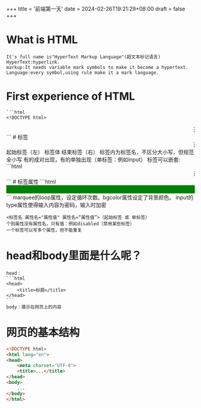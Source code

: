 +++
title = '前端第一天'
date = 2024-02-26T19:21:29+08:00
draft = false
+++
# What is HTML
	It's full name is"HyperText Markup Language"(超文本标记语言)
	HyperText:hyperlink.  
	markup:It needs variable mark symbols to make it become a hypertext.  
	Language:every symbol,using rule make it a mark language.  
# First experience of HTML
	```html
	<!DOCTYPE html>
<html lang="en">
<head>
    <meta charset="UTF-8">
    <title>First experience of html</title>
</head>
<body>
<marquee>开始学习前端</marquee>
</body>
</html>
	```
# 标签
	<marquee>   开始学习前端  </marquee>
	起始标签（左）    标签体         结束标签（右）
	标签内为标签名，不区分大小写，但规范全小写
	有的成对出现，有的单独出现（单标签：例如input）
	标签可以嵌套:
	```html
	<marquee>
		开始学习前端
		<input>
	</marquee>
	```
# 标签属性
		```html
	<marquee loop="1" bgcolor="green">
		开始学习前端
		<input type="password">
	</marquee>
	```
	marquee的loop属性，设定循环次数。bgcolor属性设定了背景颜色。
	input的type属性使得输入内容为密码，输入时加密

	<标签名 属性名="属性值" 属性名=“属性值”>（起始标签 或 单标签）
	个别属性没有属性名，只有值：例如disabled（禁用某些标签）
	一个标签可以写多个属性，但不能重复
# head和body里面是什么呢？
	head：
	```html
	<head>
		<title>标题</title>
	</head>
	```
	body：展示在网页上的内容

# 网页的基本结构
```html
<!DOCTYPE html>
<html lang="en">
<head>
    <meta charset="UTF-8">
    <title>...</title>
</head>
<body>
	...
</body>
</html>
```